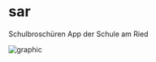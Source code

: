 # sar
Schulbroschüren App der Schule am Ried

![graphic](https://user-images.githubusercontent.com/67321116/124007003-35496600-d9db-11eb-90cc-23c6a5824c69.png)
